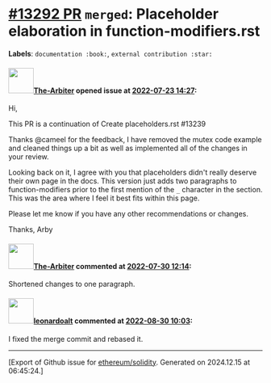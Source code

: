 # [\#13292 PR](https://github.com/ethereum/solidity/pull/13292) `merged`: Placeholder elaboration in function-modifiers.rst
**Labels**: `documentation :book:`, `external contribution :star:`


#### <img src="https://avatars.githubusercontent.com/u/103920908?u=e5c8d59dd117940677f474d9f21021656e282437&v=4" width="50">[The-Arbiter](https://github.com/The-Arbiter) opened issue at [2022-07-23 14:27](https://github.com/ethereum/solidity/pull/13292):

Hi,

This PR is a continuation of Create placeholders.rst #13239 

Thanks @cameel for the feedback, I have removed the mutex code example and cleaned things up a bit as well as implemented all of the changes in your review.

Looking back on it, I agree with you that placeholders didn't really deserve their own page in the docs. This version just adds two paragraphs to function-modifiers prior to the first mention of the `_` character in the section. This was the area where I feel it best fits within this page.

Please let me know if you have any other recommendations or changes.

Thanks,
Arby

#### <img src="https://avatars.githubusercontent.com/u/103920908?u=e5c8d59dd117940677f474d9f21021656e282437&v=4" width="50">[The-Arbiter](https://github.com/The-Arbiter) commented at [2022-07-30 12:14](https://github.com/ethereum/solidity/pull/13292#issuecomment-1200147095):

Shortened changes to one paragraph.

#### <img src="https://avatars.githubusercontent.com/u/504195?u=ce2facd14af9fd474ebff49f0d44891f56f7500f&v=4" width="50">[leonardoalt](https://github.com/leonardoalt) commented at [2022-08-30 10:03](https://github.com/ethereum/solidity/pull/13292#issuecomment-1231448561):

I fixed the merge commit and rebased it.


-------------------------------------------------------------------------------



[Export of Github issue for [ethereum/solidity](https://github.com/ethereum/solidity). Generated on 2024.12.15 at 06:45:24.]
